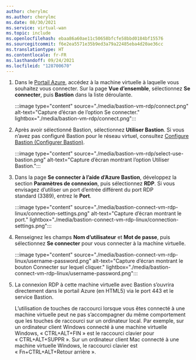 ```yaml
---
author: cherylmc
ms.author: cherylmc
ms.date: 08/30/2021
ms.service: virtual-wan
ms.topic: include
ms.openlocfilehash: ebaa86a60ae11c50658bfcfe58bbd0184bf15576
ms.sourcegitcommit: f6e2ea5571e35b9ed3a79a22485eba4d20ae36cc
ms.translationtype: HT
ms.contentlocale: fr-FR
ms.lasthandoff: 09/24/2021
ms.locfileid: "128700670"
---
```

1. Dans le [Portail Azure](https://portal.azure.com), accédez à la machine virtuelle à laquelle vous souhaitez vous connecter. Sur la page **Vue d’ensemble**, sélectionnez **Se connecter**, puis **Bastion** dans la liste déroulante.

   :::image type="content" source="./media/bastion-vm-rdp/connect.png" alt-text="Capture d’écran de l’option Se connecter." lightbox="./media/bastion-vm-rdp/connect.png":::

1. Après avoir sélectionné Bastion, sélectionnez **Utiliser Bastion**. Si vous n’avez pas configuré Bastion pour le réseau virtuel, consultez [Configure Bastion (Configurer Bastion)](../articles/bastion/quickstart-host-portal.md).

   :::image type="content" source="./media/bastion-vm-rdp/select-use-bastion.png" alt-text="Capture d’écran montrant l’option Utiliser Bastion.":::

1. Dans la page **Se connecter à l’aide d’Azure Bastion**, développez la section **Paramètres de connexion**, puis sélectionnez **RDP**. Si vous envisagez d’utiliser un port d’entrée différent du port RDP standard (3389), entrez le **Port**.

   :::image type="content" source="./media/bastion-connect-vm-rdp-linux/connection-settings.png" alt-text="Capture d’écran montrant le port." lightbox="./media/bastion-connect-vm-rdp-linux/connection-settings.png":::

1. Renseignez les champs **Nom d’utilisateur** et **Mot de passe**, puis sélectionnez **Se connecter** pour vous connecter à la machine virtuelle.

   :::image type="content" source="./media/bastion-connect-vm-rdp-linux/username-password.png" alt-text="Capture d’écran montrant le bouton Connecter sur lequel cliquer." lightbox="./media/bastion-connect-vm-rdp-linux/username-password.png":::

1. La connexion RDP à cette machine virtuelle avec Bastion s’ouvrira directement dans le portail Azure (en HTML5) via le port 443 et le service Bastion. 

   L’utilisation de touches de raccourci lorsque vous êtes connecté à une machine virtuelle peut ne pas s’accompagner du même comportement que les touches de raccourci sur un ordinateur local. Par exemple, sur un ordinateur client Windows connecté à une machine virtuelle Windows, « CTRL+ALT+FIN » est le raccourci clavier pour « CTRL+ALT+SUPPR ». Sur un ordinateur client Mac connecté à une machine virtuelle Windows, le raccourci clavier est « Fn+CTRL+ALT+Retour arrière ».